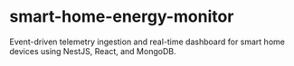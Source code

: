 # smart-home-energy-monitor
Event-driven telemetry ingestion and real-time dashboard for smart home devices using NestJS, React, and MongoDB.
